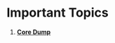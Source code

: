 # Important Topics

 1. [**Core Dump**](https://www.geeksforgeeks.org/core-dump-segmentation-fault-c-cpp/)
